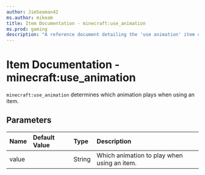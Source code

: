 ```yaml
---
author: JimSeaman42
ms.author: mikeam
title: Item Documentation - minecraft:use_animation
ms.prod: gaming
description: "A reference document detailing the 'use animation' item component"
---
```


# Item Documentation - minecraft:use_animation

`minecraft:use_animation` determines which animation plays when using an item.

## Parameters

|Name |Default Value  |Type  |Description  |
|:----------|:----------|:----------|:----------|
| value| | String | Which animation to play when using an item.|
